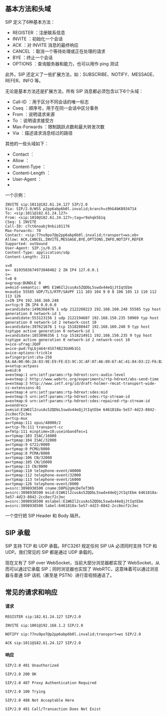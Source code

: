 ## 基本方法和头域

SIP 定义了6种基本方法：

* REGISTER ：注册联系信息
* INVITE   ：初始化一个会话
* ACK      ：对 INVITE 消息的最终响应
* CANCEL   ：取消一个等待处理或正在处理的请求
* BYE      ：终止一个会话
* OPTIONS  ：查询服务器和能力，也可以用作 ping 测试

此外，SIP 还定义了一些扩展方法，如：SUBSCRIBE、NOTIFY、MESSAGE、REFER、INFO 等。

无论是基本方法还是扩展方法，所有 SIP 消息都必须包含以下6个头域：

* Call-ID      ：用于区分不同会话的唯一标志
* Cseq         ：顺序号，用于在同一会话中区分事务
* From         ：说明请求来源
* To           ：说明请求接受方
* Max-Forwards ：限制跳跃点数和最大转发次数
* Via          ：描述请求消息经过的路径

其他的一些头域如下：

* Contact        ：
* Allow          ：
* Content-Type   ：
* Content-Length ：
* User-Agent     ：
*

一个示例：

```
INVITE sip:1011@182.61.24.127 SIP/2.0
Via: SIP/2.0/WSS p2pp6abp6b0l.invalid;branch=z9hG4bK8934714
To: <sip:1011@182.61.24.127>
From: <sip:1010@182.61.24.127>;tag=r9ahqk5b1q
CSeq: 1 INVITE
Call-ID: c7ct6noabj9nbii01176
Max-Forwards: 70
Contact: <sip:77nu9po7@p2pp6abp6b0l.invalid;transport=ws;ob>
Allow: ACK,CANCEL,INVITE,MESSAGE,BYE,OPTIONS,INFO,NOTIFY,REFER
Supported: outbound
User-Agent: SIP.js/0.15.8
Content-Type: application/sdp
Content-Length: 2111

v=0
o=- 8193583674973040482 2 IN IP4 127.0.0.1
s=-
t=0 0
a=group:BUNDLE 0
a=msid-semantic: WMS E1W6Il2cusAs5ZQDbL5swdx44eQjJtIqtEbm
m=audio 55585 UDP/TLS/RTP/SAVPF 111 103 104 9 0 8 106 105 13 110 112 113 126
c=IN IP4 192.168.160.248
a=rtcp:9 IN IP4 0.0.0.0
a=candidate:1496368476 1 udp 2122260223 192.168.160.248 55585 typ host generation 0 network-id 1
a=candidate:553123156 1 udp 2122194687 192.168.150.235 50969 typ host generation 0 network-id 2 network-cost 10
a=candidate:397621676 1 tcp 1518280447 192.168.160.248 9 typ host tcptype active generation 0 network-id 1
a=candidate:1853096356 1 tcp 1518214911 192.168.150.235 9 typ host tcptype active generation 0 network-id 2 network-cost 10
a=ice-ufrag:JQdF
a=ice-pwd:YqLbjmG4r4SX74B23GUHb1G1
a=ice-options:trickle
a=fingerprint:sha-256 5A:AA:00:06:2A:83:9E:E9:FE:E3:9C:3C:AF:07:A6:89:67:AC:41:84:03:22:F6:B2:A9:CB:62:ED:1F:41:ED:07
a=setup:actpass
a=mid:0
a=extmap:1 urn:ietf:params:rtp-hdrext:ssrc-audio-level
a=extmap:2 http://www.webrtc.org/experiments/rtp-hdrext/abs-send-time
a=extmap:3 http://www.ietf.org/id/draft-holmer-rmcat-transport-wide-cc-extensions-01
a=extmap:4 urn:ietf:params:rtp-hdrext:sdes:mid
a=extmap:5 urn:ietf:params:rtp-hdrext:sdes:rtp-stream-id
a=extmap:6 urn:ietf:params:rtp-hdrext:sdes:repaired-rtp-stream-id
a=sendrecv
a=msid:E1W6Il2cusAs5ZQDbL5swdx44eQjJtIqtEbm 6461818a-5e57-4d23-8842-2cc8ecf2c3ec
a=rtcp-mux
a=rtpmap:111 opus/48000/2
a=rtcp-fb:111 transport-cc
a=fmtp:111 minptime=10;useinbandfec=1
a=rtpmap:103 ISAC/16000
a=rtpmap:104 ISAC/32000
a=rtpmap:9 G722/8000
a=rtpmap:0 PCMU/8000
a=rtpmap:8 PCMA/8000
a=rtpmap:106 CN/32000
a=rtpmap:105 CN/16000
a=rtpmap:13 CN/8000
a=rtpmap:110 telephone-event/48000
a=rtpmap:112 telephone-event/32000
a=rtpmap:113 telephone-event/16000
a=rtpmap:126 telephone-event/8000
a=ssrc:3098938500 cname:D8PG2gHcDeTeT3Kb
a=ssrc:3098938500 msid:E1W6Il2cusAs5ZQDbL5swdx44eQjJtIqtEbm 6461818a-5e57-4d23-8842-2cc8ecf2c3ec
a=ssrc:3098938500 mslabel:E1W6Il2cusAs5ZQDbL5swdx44eQjJtIqtEbm
a=ssrc:3098938500 label:6461818a-5e57-4d23-8842-2cc8ecf2c3ec
```

一个空行把 SIP Header 和 Body 隔开。

## SIP 承载

SIP 支持 TCP 和 UDP 承载。RFC3261 规定任何 SIP UA 必须同时支持 TCP 和 UDP。我们常见的 SIP 都是通过 UDP 承载的。

现在又有了 SIP over WebSocket，当前大部分浏览器都实现了 WebSocket，从而可以通过它承载 SIP；同时浏览器也实现了 WebRTC，这意味着可以通过浏览器与普通 SIP 话机（甚至是 PSTN）进行音视频通话了。

## 常见的请求和响应

#### 请求

```
REGISTER sip:182.61.24.127 SIP/2.0

INVITE sip:1001@192.168.1.2 SIP/2.0

NOTIFY sip:77nu9po7@p2pp6abp6b0l.invalid;transport=ws SIP/2.0

ACK sip:1011@182.61.24.127 SIP/2.0
```

#### 响应

```
SIP/2.0 401 Unauthorized

SIP/2.0 200 OK

SIP/2.0 407 Proxy Authentication Required

SIP/2.0 100 Trying

SIP/2.0 488 Not Acceptable Here

SIP/2.0 481 Call/Transaction Does Not Exist
```
